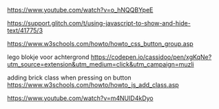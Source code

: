 https://www.youtube.com/watch?v=o_hNQQBYpeE


https://support.glitch.com/t/using-javascript-to-show-and-hide-text/41775/3

https://www.w3schools.com/howto/howto_css_button_group.asp

lego blokje voor achtergrond
https://codepen.io/cassidoo/pen/xgKqNe?utm_source=extension&utm_medium=click&utm_campaign=muzli

adding brick class when pressing on button
https://www.w3schools.com/howto/howto_js_add_class.asp

https://www.youtube.com/watch?v=m4NUID4kDyo